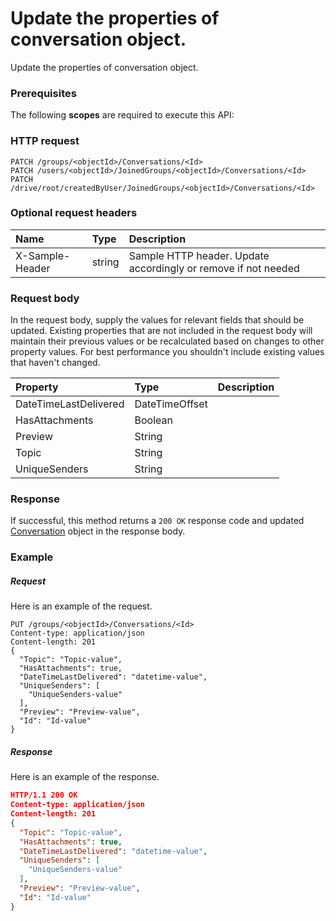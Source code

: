 # Update the properties of conversation object.

Update the properties of conversation object.
### Prerequisites
The following **scopes** are required to execute this API: 
### HTTP request
<!-- { "blockType": "ignored" } -->
```http
PATCH /groups/<objectId>/Conversations/<Id>
PATCH /users/<objectId>/JoinedGroups/<objectId>/Conversations/<Id>
PATCH /drive/root/createdByUser/JoinedGroups/<objectId>/Conversations/<Id>
```
### Optional request headers
| Name       | Type | Description|
|:-----------|:------|:----------|
| X-Sample-Header  | string  | Sample HTTP header. Update accordingly or remove if not needed|

### Request body
In the request body, supply the values for relevant fields that should be updated. Existing properties that are not included in the request body will maintain their previous values or be recalculated based on changes to other property values. For best performance you shouldn't include existing values that haven't changed.

| Property	   | Type	|Description|
|:---------------|:--------|:----------|
|DateTimeLastDelivered|DateTimeOffset||
|HasAttachments|Boolean||
|Preview|String||
|Topic|String||
|UniqueSenders|String||

### Response
If successful, this method returns a `200 OK` response code and updated [Conversation](../resources/conversation.md) object in the response body.
### Example
##### Request
Here is an example of the request.
<!-- {
  "blockType": "request",
  "name": "update_conversation"
}-->
```http
PUT /groups/<objectId>/Conversations/<Id>
Content-type: application/json
Content-length: 201
{
  "Topic": "Topic-value",
  "HasAttachments": true,
  "DateTimeLastDelivered": "datetime-value",
  "UniqueSenders": [
    "UniqueSenders-value"
  ],
  "Preview": "Preview-value",
  "Id": "Id-value"
}
```
##### Response
<!-- {
  "blockType": "response",
  "truncated": false,
  "@odata.type": "conversation"
} -->
Here is an example of the response.
```json
HTTP/1.1 200 OK
Content-type: application/json
Content-length: 201
{
  "Topic": "Topic-value",
  "HasAttachments": true,
  "DateTimeLastDelivered": "datetime-value",
  "UniqueSenders": [
    "UniqueSenders-value"
  ],
  "Preview": "Preview-value",
  "Id": "Id-value"
}
```

<!-- uuid: 51ea67b9-318a-44cf-bde4-ed71b08de3ec
2015-10-16 10:07:47 UTC -->
<!-- {
  "type": "#page.annotation",
  "description": "Update the properties of conversation object.",
  "keywords": "",
  "section": "documentation",
  "tocPath": ""
}-->